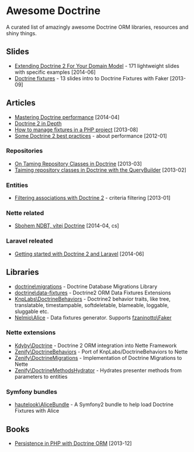 # Awesome Doctrine

A curated list of amazingly awesome Doctrine ORM libraries, resources and shiny things.



## Slides

* [Extending Doctrine 2 For Your Domain Model](https://speakerdeck.com/player/50548d22bf73df0002051b1f) - 171 lightweight slides with specific examples [2014-06]
* [Doctrine fixtures](http://www.slideshare.net/bill16301/doctrine-fixtures) - 13 slides intro to Doctrine Fixtures with Faker [2013-09]



## Articles

* [Mastering Doctrine performance](http://labs.octivi.com/mastering-symfony2-performance-doctrine/) [2014-04]
* [Doctrine 2 in Depth](http://www.krueckeberg.org/notes/d2.html)
* [How to manage fixtures in a PHP project](http://www.theodo.fr/blog/2013/08/managing-fixtures/) [2013-08]
* [Some Doctrine 2 best practices](http://www.uvd.co.uk/blog/some-doctrine-2-best-practices/) - about performance [2012-01]


### Repositories

* [On Taming Repository Classes in Doctrine](http://www.whitewashing.de/2013/03/04/doctrine_repositories.html) [2013-03]
* [Taiming repository classes in Doctrine with the QueryBuilder](http://dev.imagineeasy.com/post/44139111915/taiming-repository-classes-in-doctrine-with-the) [2013-02]


### Entities

* [Filtering associations with Doctrine 2](http://www.boxuk.com/blog/filtering-associations-with-doctrine-2/) - criteria filtering [2013-01]


### Nette related

* [Sbohem NDBT, vítej Doctrine](http://www.zeminem.cz/sbohem-ndbt-vitej-doctrine) [2014-04, cs]


### Laravel releated

* [Getting started with Doctrine 2 and Laravel](http://culttt.com/2014/06/30/getting-started-doctrine-2-laravel/) [2014-06]



## Libraries

* [doctrine\migrations](https://github.com/doctrine/migrations) - Doctrine Database Migrations Library 
* [doctrine\data-fixtures](https://github.com/doctrine/data-fixtures) - Doctrine2 ORM Data Fixtures Extensions
* [KnpLabs\DoctrineBehaviors](https://github.com/KnpLabs/DoctrineBehaviors/) - Doctrine2 behavior traits, like tree, translatable, timestampable, softdeletable, blameable, loggable, sluggable etc.
* [Nelmio\Alice](https://github.com/nelmio/alice) - Data fixtures generator. Supports [fzaninotto\Faker](https://github.com/fzaninotto/Faker)


### Nette extensions

* [Kdyby\Doctrine](https://github.com/Kdyby/Doctrine) - Doctrine 2 ORM integration into Nette Framework
* [Zenify\DoctrineBehaviors](https://github.com/Zenify/DoctrineBehaviors) - Port of KnpLabs/DoctrineBehaviors to Nette
* [Zenify\DoctrineMigrations](https://github.com/Zenify/DoctrineMigrations) - Implementation of Doctrine Migrations to Nette 
* [Zenify\DoctrineMethodsHydrator](https://github.com/Zenify/DoctrineMethodsHydrator) - Hydrates presenter methods from parameters to entities


### Symfony bundles

* [hautelook\AliceBundle](https://github.com/hautelook/AliceBundle) - A Symfony2 bundle to help load Doctrine Fixtures with Alice



## Books

* [Persistence in PHP with Doctrine ORM](http://www.amazon.com/Persistence-PHP-Doctrine-K%C3%A9vin-Dunglas/dp/1782164103) [2013-12]
